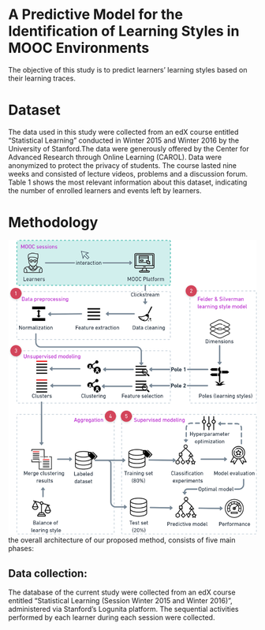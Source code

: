 # A Predictive Model for the Identification of Learning Styles in MOOC Environments
The objective of this study is to predict learners’ learning styles based on their learning traces. 
# Dataset
The data used in this study were collected from an edX course entitled “Statistical Learning” conducted in Winter
2015 and Winter 2016 by the University of Stanford.The data were generously offered by the Center for Advanced
Research through Online Learning (CAROL). Data were anonymized to protect the privacy of students.
The course lasted nine weeks and consisted of lecture videos, problems and a discussion forum. Table
1 shows the most relevant information about this dataset, indicating the number of enrolled learners and
events left by learners.

# Methodology
![](methodology.png)
the overall architecture of our proposed method, consists of five main phases:
## Data collection:
The database of the current study were collected from an edX course entitled “Statistical Learning (Session Winter 2015 and Winter 2016)”, administered via Stanford’s Logunita platform. The sequential activities performed by each learner during each session were collected.
